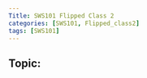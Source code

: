 ```yaml
---
Title: SWS101 Flipped Class 2
categories: [SWS101, Flipped_class2]
tags: [SWS101]
---
```


## Topic: 